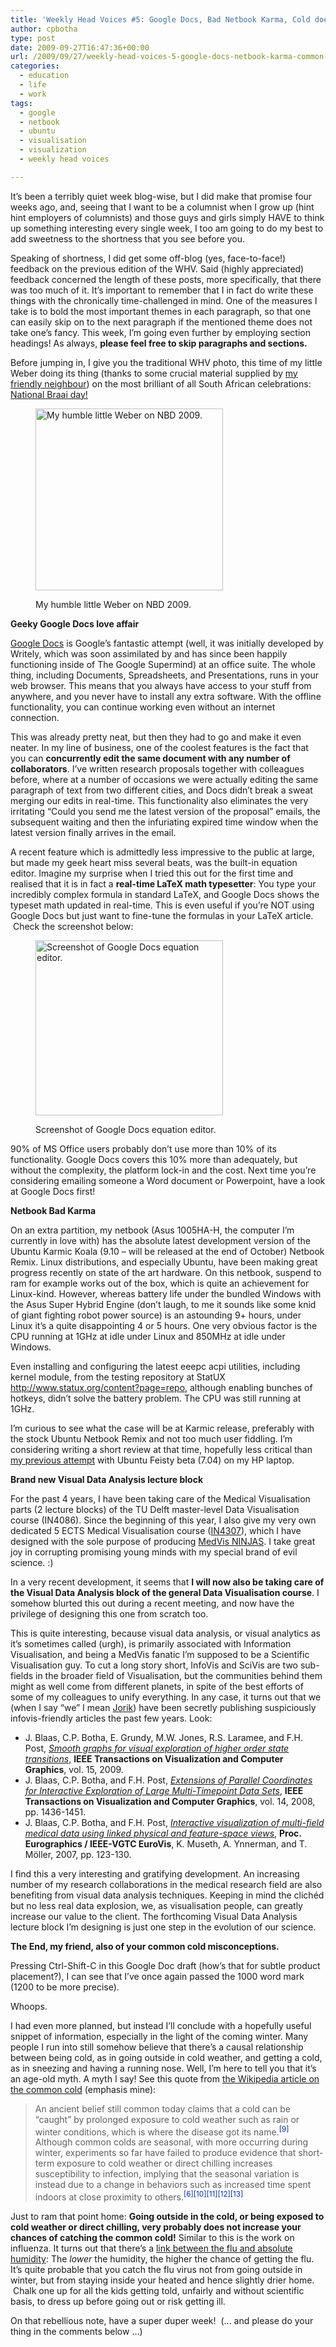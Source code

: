 ```yaml
---
title: 'Weekly Head Voices #5: Google Docs, Bad Netbook Karma, Cold does not cause cold.'
author: cpbotha
type: post
date: 2009-09-27T16:47:36+00:00
url: /2009/09/27/weekly-head-voices-5-google-docs-netbook-karma-common-cold/
categories:
  - education
  - life
  - work
tags:
  - google
  - netbook
  - ubuntu
  - visualisation
  - visualization
  - weekly head voices

---
```

It&#8217;s been a terribly quiet week blog-wise, but I did make that promise four weeks ago, and, seeing that I want to be a columnist when I grow up (hint hint employers of columnists) and those guys and girls simply HAVE to think up something interesting every single week, I too am going to do my best to add sweetness to the shortness that you see before you.

Speaking of shortness, I did get some off-blog (yes, face-to-face!) feedback on the previous edition of the WHV. Said (highly appreciated) feedback concerned the length of these posts, more specifically, that there was too much of it. It&#8217;s important to remember that I in fact do write these things with the chronically time-challenged in mind. One of the measures I take is to bold the most important themes in each paragraph, so that one can easily skip on to the next paragraph if the mentioned theme does not take one&#8217;s fancy. This week, I&#8217;m going even further by employing section headings! As always, **please feel free to skip paragraphs and sections.** 

Before jumping in, I give you the traditional WHV photo, this time of my little Weber doing its thing (thanks to some crucial material supplied by [my friendly neighbour][1]) on the most brilliant of all South African celebrations: [National Braai day!][2] <figure id="attachment_631" aria-describedby="caption-attachment-631" style="width: 300px" class="wp-caption aligncenter"><a href="http://cpbotha.net/wp-content/uploads/2009/09/national_braai_day.jpg" data-rel="lightbox-image-0" data-rl_title="" data-rl_caption="" title="">

<img data-attachment-id="631" data-permalink="https://cpbotha.net/2009/09/27/weekly-head-voices-5-google-docs-netbook-karma-common-cold/national_braai_day/" data-orig-file="https://cpbotha.net/wp-content/uploads/2009/09/national_braai_day.jpg" data-orig-size="682,662" data-comments-opened="1" data-image-meta="{&quot;aperture&quot;:&quot;3.2&quot;,&quot;credit&quot;:&quot;&quot;,&quot;camera&quot;:&quot;E71&quot;,&quot;caption&quot;:&quot;&quot;,&quot;created_timestamp&quot;:&quot;1253838947&quot;,&quot;copyright&quot;:&quot;&quot;,&quot;focal_length&quot;:&quot;4.9&quot;,&quot;iso&quot;:&quot;0&quot;,&quot;shutter_speed&quot;:&quot;0&quot;,&quot;title&quot;:&quot;&quot;}" data-image-title="national_braai_day" data-image-description="" data-medium-file="https://cpbotha.net/wp-content/uploads/2009/09/national_braai_day-300x291.jpg" data-large-file="https://cpbotha.net/wp-content/uploads/2009/09/national_braai_day.jpg" class="size-medium wp-image-631" title="national_braai_day" src="http://cpbotha.net/wp-content/uploads/2009/09/national_braai_day-300x291.jpg" alt="My humble little Weber on NBD 2009." width="300" height="291" srcset="https://cpbotha.net/wp-content/uploads/2009/09/national_braai_day-300x291.jpg 300w, https://cpbotha.net/wp-content/uploads/2009/09/national_braai_day.jpg 682w" sizes="(max-width: 300px) 85vw, 300px" /></a><figcaption id="caption-attachment-631" class="wp-caption-text">My humble little Weber on NBD 2009.</figcaption></figure> 

**Geeky Google Docs love affair**

[Google Docs][3] is Google&#8217;s fantastic attempt (well, it was initially developed by Writely, which was soon assimilated by and has since been happily functioning inside of The Google Supermind) at an office suite. The whole thing, including Documents, Spreadsheets, and Presentations, runs in your web browser. This means that you always have access to your stuff from anywhere, and you never have to install any extra software. With the offline functionality, you can continue working even without an internet connection.

This was already pretty neat, but then they had to go and make it even neater. In my line of business, one of the coolest features is the fact that you can **concurrently edit the same document with any number of collaborators**. I&#8217;ve written research proposals together with colleagues before, where at a number of occasions we were actually editing the same paragraph of text from two different cities, and Docs didn&#8217;t break a sweat merging our edits in real-time. This functionality also eliminates the very irritating &#8220;Could you send me the latest version of the proposal&#8221; emails, the subsequent waiting and then the infuriating expired time window when the latest version finally arrives in the email.

A recent feature which is admittedly less impressive to the public at large, but made my geek heart miss several beats, was the built-in equation editor. Imagine my surprise when I tried this out for the first time and realised that it is in fact a **real-time LaTeX math typesetter**: You type your incredibly complex formula in standard LaTeX, and Google Docs shows the typeset math updated in real-time. This is even useful if you&#8217;re NOT using Google Docs but just want to fine-tune the formulas in your LaTeX article.  Check the screenshot below:<figure id="attachment_647" aria-describedby="caption-attachment-647" style="width: 300px" class="wp-caption aligncenter"><a href="http://cpbotha.net/wp-content/uploads/2009/09/google_docs_ss1.png" data-rel="lightbox-image-1" data-rl_title="" data-rl_caption="" title="">

<img data-attachment-id="647" data-permalink="https://cpbotha.net/2009/09/27/weekly-head-voices-5-google-docs-netbook-karma-common-cold/google_docs_ss1/" data-orig-file="https://cpbotha.net/wp-content/uploads/2009/09/google_docs_ss1.png" data-orig-size="695,650" data-comments-opened="1" data-image-meta="{&quot;aperture&quot;:&quot;0&quot;,&quot;credit&quot;:&quot;&quot;,&quot;camera&quot;:&quot;&quot;,&quot;caption&quot;:&quot;&quot;,&quot;created_timestamp&quot;:&quot;0&quot;,&quot;copyright&quot;:&quot;&quot;,&quot;focal_length&quot;:&quot;0&quot;,&quot;iso&quot;:&quot;0&quot;,&quot;shutter_speed&quot;:&quot;0&quot;,&quot;title&quot;:&quot;&quot;}" data-image-title="google_docs_ss1" data-image-description="" data-medium-file="https://cpbotha.net/wp-content/uploads/2009/09/google_docs_ss1-300x280.png" data-large-file="https://cpbotha.net/wp-content/uploads/2009/09/google_docs_ss1.png" class="size-medium wp-image-647" title="google_docs_ss1" src="http://cpbotha.net/wp-content/uploads/2009/09/google_docs_ss1-300x280.png" alt="Screenshot of Google Docs equation editor." width="300" height="280" srcset="https://cpbotha.net/wp-content/uploads/2009/09/google_docs_ss1-300x280.png 300w, https://cpbotha.net/wp-content/uploads/2009/09/google_docs_ss1.png 695w" sizes="(max-width: 300px) 85vw, 300px" /></a><figcaption id="caption-attachment-647" class="wp-caption-text">Screenshot of Google Docs equation editor.</figcaption></figure> 

90% of MS Office users probably don&#8217;t use more than 10% of its functionality. Google Docs covers this 10% more than adequately, but without the complexity, the platform lock-in and the cost. Next time you&#8217;re considering emailing someone a Word document or Powerpoint, have a look at Google Docs first!

**Netbook Bad Karma**

On an extra partition, my netbook (Asus 1005HA-H, the computer I&#8217;m currently in love with) has the absolute latest development version of the Ubuntu Karmic Koala (9.10 &#8211; will be released at the end of October) Netbook Remix. Linux distributions, and especially Ubuntu, have been making great progress recently on state of the art hardware. On this netbook, suspend to ram for example works out of the box, which is quite an achievement for Linux-kind. However, whereas battery life under the bundled Windows with the Asus Super Hybrid Engine (don&#8217;t laugh, to me it sounds like some knid of giant fighting robot power source) is an astounding 9+ hours, under Linux it&#8217;s a quite disappointing 4 or 5 hours. One very obvious factor is the CPU running at 1GHz at idle under Linux and 850MHz at idle under Windows.

Even installing and configuring the latest eeepc acpi utilities, including kernel module, from the testing repository at StatUX http://www.statux.org/content?page=repo, although enabling bunches of hotkeys, didn&#8217;t solve the battery problem. The CPU was still running at 1GHz.

I&#8217;m curious to see what the case will be at Karmic release, preferably with the stock Ubuntu Netbook Remix and not too much user fiddling. I&#8217;m considering writing a short review at that time, hopefully less critical than [my previous attempt][4] with Ubuntu Feisty beta (7.04) on my HP laptop.

**Brand new Visual Data Analysis lecture block**

For the past 4 years, I have been taking care of the Medical Visualisation parts (2 lecture blocks) of the TU Delft master-level Data Visualisation course (IN4086). Since the beginning of this year, I also give my very own dedicated 5 ECTS Medical Visualisation course ([IN4307][5]), which I have designed with the sole purpose of producing [MedVis NINJAS][6]. I take great joy in corrupting promising young minds with my special brand of evil science. :)

In a very recent development, it seems that **I will now also be taking care of the Visual Data Analysis block of the general Data Visualisation course**. I somehow blurted this out during a recent meeting, and now have the privilege of designing this one from scratch too.

This is quite interesting, because visual data analysis, or visual analytics as it&#8217;s sometimes called (urgh), is primarily associated with Information Visualisation, and being a MedVis fanatic I&#8217;m supposed to be a Scientific Visualisation guy. To cut a long story short, InfoVis and SciVis are two sub-fields in the broader field of Visualisation, but the communities behind them might as well come from different planets, in spite of the best efforts of some of my colleagues to unify everything. In any case, it turns out that we (when I say &#8220;we&#8221; I mean [Jorik][7]) have been secretly publishing suspiciously infovis-friendly articles the past few years. Look:

  * J. Blaas, C.P. Botha, E. Grundy, M.W. Jones, R.S. Laramee, and F.H. Post, _[Smooth graphs for visual exploration of higher order state transitions][8]_, **IEEE Transactions on Visualization and Computer Graphics**, vol. 15, 2009.
  * J. Blaas, C.P. Botha, and F.H. Post, _[Extensions of Parallel Coordinates for Interactive Exploration of Large Multi-Timepoint Data Sets][9]_, **IEEE Transactions on Visualization and Computer Graphics**, vol. 14, 2008, pp. 1436-1451.
  * J. Blaas, C.P. Botha, and F.H. Post, _[Interactive visualization of multi-field medical data using linked physical and feature-space views][10]_, **Proc. Eurographics / IEEE-VGTC EuroVis**, K. Museth, A. Ynnerman, and T. Möller, 2007, pp. 123-130.

I find this a very interesting and gratifying development. An increasing number of my research collaborations in the medical research field are also benefiting from visual data analysis techniques. Keeping in mind the clichéd but no less real data explosion, we, as visualisation people, can greatly increase our value to the client. The forthcoming Visual Data Analysis lecture block I&#8217;m designing is just one step in the evolution of our science.

**The End, my friend, also of your common cold misconceptions.**

Pressing Ctrl-Shift-C in this Google Doc draft (how&#8217;s that for subtle product placement?), I can see that I&#8217;ve once again passed the 1000 word mark (1200 to be more precise).

Whoops.

I had even more planned, but instead I&#8217;ll conclude with a hopefully useful snippet of information, especially in the light of the coming winter. Many people I run into still somehow believe that there&#8217;s a causal relationship between being cold, as in going outside in cold weather, and getting a cold, as in sneezing and having a running nose. Well, I&#8217;m here to tell you that it&#8217;s an age-old myth. A myth I say! See this quote from [the Wikipedia article on the common cold][11] (emphasis mine):

> An ancient belief still common today claims that a cold can be &#8220;caught&#8221; by prolonged exposure to cold weather such as rain or winter conditions, which is where the disease got its name.<sup><a style="text-decoration: none; color: #002bb8; background-image: none; background-repeat: initial; background-attachment: initial; -webkit-background-clip: initial; -webkit-background-origin: initial; background-color: initial; white-space: nowrap; background-position: initial initial;" href="http://en.wikipedia.org/wiki/Common_cold#cite_note-8"><span>[</span>9<span>]</span></a></sup> Although common colds are seasonal, with more occurring during winter, experiments so far have failed to produce evidence that short-term exposure to cold weather or direct chilling increases susceptibility to infection, implying that the seasonal variation is instead due to a change in behaviors such as increased time spent indoors at close proximity to others.<sup><a style="text-decoration: none; color: #002bb8; background-image: none; background-repeat: initial; background-attachment: initial; -webkit-background-clip: initial; -webkit-background-origin: initial; background-color: initial; white-space: nowrap; background-position: initial initial;" href="http://en.wikipedia.org/wiki/Common_cold#cite_note-NIAID2006-5"><span>[</span>6<span>]</span></a></sup><sup><a style="text-decoration: none; color: #002bb8; background-image: none; background-repeat: initial; background-attachment: initial; -webkit-background-clip: initial; -webkit-background-origin: initial; background-color: initial; white-space: nowrap; background-position: initial initial;" href="http://en.wikipedia.org/wiki/Common_cold#cite_note-pmid13559211-9"><span>[</span>10<span>]</span></a></sup><sup><a style="text-decoration: none; color: #002bb8; background-image: none; background-repeat: initial; background-attachment: initial; -webkit-background-clip: initial; -webkit-background-origin: initial; background-color: initial; white-space: nowrap; background-position: initial initial;" href="http://en.wikipedia.org/wiki/Common_cold#cite_note-pmid12357708-10"><span>[</span>11<span>]</span></a></sup><sup><a style="text-decoration: none; color: #002bb8; background-image: none; background-repeat: initial; background-attachment: initial; -webkit-background-clip: initial; -webkit-background-origin: initial; background-color: initial; white-space: nowrap; background-position: initial initial;" href="http://en.wikipedia.org/wiki/Common_cold#cite_note-11"><span>[</span>12<span>]</span></a></sup><sup><a style="text-decoration: none; color: #002bb8; background-image: none; background-repeat: initial; background-attachment: initial; -webkit-background-clip: initial; -webkit-background-origin: initial; background-color: initial; white-space: nowrap; background-position: initial initial;" href="http://en.wikipedia.org/wiki/Common_cold#cite_note-12"><span>[</span>13<span>]</span></a></sup>

Just to ram that point home: **Going outside in the cold, or being exposed to cold weather or direct chilling, very probably does not increase your chances of catching the common cold!** Similar to this is the work on influenza. It turns out that there&#8217;s a [link between the flu and absolute humidity][12]: The _lower_ the humidity, the higher the chance of getting the flu. It&#8217;s quite probable that you catch the flu virus not from going outside in winter, but from staying inside your heated and hence slightly drier home.  Chalk one up for all the kids getting told, unfairly and without scientific basis, to dress up before going out or risk getting ill.

On that rebellious note, have a super duper week!  (&#8230; and please do your thing in the comments below &#8230;)

 [1]: http://tokkiebytes.wordpress.com/ "My friendly neighbour's blog.  He is in fact my only neighbour with a blog, as far as I know."
 [2]: http://braai4heritage.co.za/ "more info on national braai day"
 [3]: http://docs.google.com/ "Link to Google Docs"
 [4]: http://cpbotha.net/2007/04/10/a-critical-look-at-ubuntu-feisty-beta-on-an-hp-nc8430-laptop/ "Previous review of Feisty on HP laptop."
 [5]: http://visualisation.tudelft.nl/Courses/in4307 "IN4307 course website"
 [6]: http://cpbotha.net/2008/05/01/i-have-an-official-course-code/#more-362 "an old blog post of mine on the in4307 ninjas"
 [7]: http://graphics.tudelft.nl/~jorik/ "Jorik's homepage"
 [8]: http://cs.swan.ac.uk/~csmark/PDFS/blaas2009.pdf "Link to Jorik's higher-order smooth graphs vis 2009 article."
 [9]: http://visualisation.tudelft.nl/publications/Blaas2008.pdf "LInk to Blaas 2008 PCP article PDF."
 [10]: http://visualisation.tudelft.nl/publications/blaas2007.pdf "Link to feature space / physical space eurovis 2007 article by Blaas."
 [11]: http://en.wikipedia.org/wiki/Common_cold#Exposure_to_cold_weather "Wikipedia article on the common cold"
 [12]: http://www.sciencedaily.com/releases/2009/02/090209205148.htm "article on link between flu and absolute humidity"
